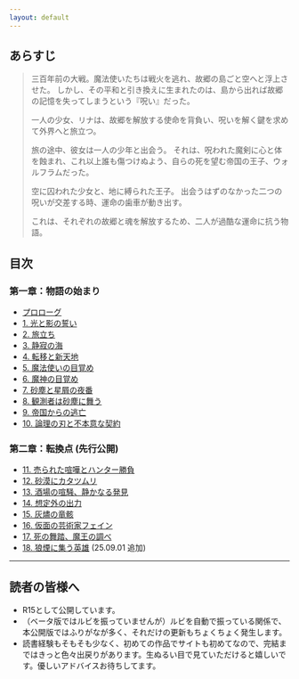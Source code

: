 ```yaml
---
layout: default
---
```


## あらすじ

> 三百年前の大戦。魔法使いたちは戦火を逃れ、故郷の島ごと空へと浮上させた。
> しかし、その平和と引き換えに生まれたのは、島から出れば故郷の記憶を失ってしまうという『呪い』だった。
> 
> 一人の少女、リナは、故郷を解放する使命を背負い、呪いを解く鍵を求めて外界へと旅立つ。
> 
> 旅の途中、彼女は一人の少年と出会う。
> それは、呪われた魔剣に心と体を蝕まれ、これ以上誰も傷つけぬよう、自らの死を望む帝国の王子、ウォルフラムだった。
> 
> 空に囚われた少女と、地に縛られた王子。
> 出会うはずのなかった二つの呪いが交差する時、運命の歯車が動き出す。
> 
> これは、それぞれの故郷と魂を解放するため、二人が過酷な運命に抗う物語。

## 目次

### 第一章：物語の始まり
* [プロローグ](./part00/プロローグ.html)
* [1. 光と影の誓い](./part01/01_光と影の誓い.html)
* [2. 旅立ち](./part01/02_旅立ち.html)
* [3. 静寂の海](./part01/03_静寂の海.html)
* [4. 転移と新天地](./part01/04_転移と新天地.html)
* [5. 魔法使いの目覚め](./part01/05_魔法使いの目覚め.html)
* [6. 魔神の目覚め](./part01/06_魔神の目覚め.html)
* [7. 砂塵と星屑の夜番](./part01/07_砂塵と星屑の夜番.html)
* [8. 観測者は砂塵に舞う](./part01/08_観測者は砂塵に舞う.html)
* [9. 帝国からの逃亡](./part01/09_帝国からの逃亡.html)
* [10. 論理の刃と不本意な契約](./part01/10_論理の刃と不本意な契約.html)

### 第二章：転換点 (先行公開)
* [11. 売られた喧嘩とハンター勝負](./part02/11_売られた喧嘩とハンター勝負.html)
* [12. 砂漠にカタツムリ](./part02/12_砂漠にカタツムリ.html)
* [13. 酒場の喧騒、静かなる発見](./part02/13_酒場の喧騒、静かなる発見.html)
* [14. 想定外の出力](./part02/14_想定外の出力.html)
* [15. 灰燼の竜骸](./part02/15_灰燼の竜骸.html)
* [16. 仮面の芸術家フェイン](./part02/16_仮面の芸術家フェイン.html)
* [17. 死の舞踏、魔王の調べ](./part02/17_死の舞踏、魔王の調べ.html)
* [18. 狼煙に集う英雄](./part02/17_狼煙に集う英雄.html) (25.09.01 追加)

---

## 読者の皆様へ

* R15として公開しています。
* （ベータ版ではルビを振っていませんが）ルビを自動で振っている関係で、本公開版ではふりがなが多く、それだけの更新もちょくちょく発生します。
* 読書経験もそもそも少なく、初めての作品でサイトも初めてなので、完結まではきっと色々出戻りがあります。生ぬるい目で見ていただけると嬉しいです。優しいアドバイスお待ちしてます。